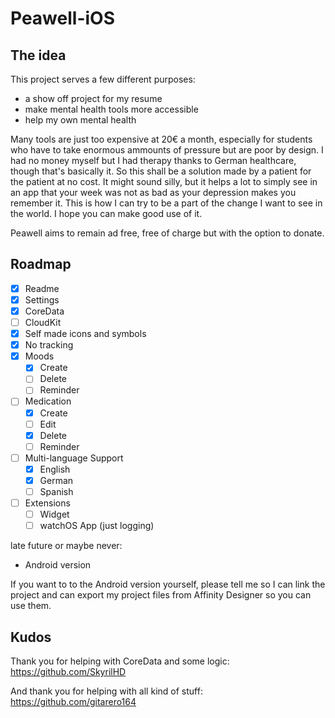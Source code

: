 # Peawell-iOS

## The idea
This project serves a few different purposes:
* a show off project for my resume
* make mental health tools more accessible
* help my own mental health

Many tools are just too expensive at 20€ a month, especially for students who have to take enormous ammounts of pressure but are poor by design. I had no money myself but I had therapy thanks to German healthcare, though that's basically it. So this shall be a solution made by a patient for the patient at no cost. It might sound silly, but it helps a lot to simply see in an app that your week was not as bad as your depression makes you remember it.
This is how I can try to be a part of the change I want to see in the world. I hope you can make good use of it.

Peawell aims to remain ad free, free of charge but with the option to donate.


## Roadmap

- [x] Readme
- [x] Settings
- [x] CoreData
- [ ] CloudKit
- [x] Self made icons and symbols
- [x] No tracking
- [x] Moods
    - [x] Create
    - [ ] Delete
    - [ ] Reminder
- [ ] Medication
    - [x] Create
    - [ ] Edit
    - [x] Delete
    - [ ] Reminder
- [ ] Multi-language Support
    - [x] English
    - [x] German
    - [ ] Spanish
- [ ] Extensions
    - [ ] Widget
    - [ ] watchOS App (just logging)

late future or maybe never:
- Android version

If you want to to the Android version yourself, please tell me so I can link the project and can export my project files from Affinity Designer so you can use them.


## Kudos

Thank you for helping with CoreData and some logic:
https://github.com/SkyrilHD

And thank you for helping with all kind of stuff:
https://github.com/gitarero164
